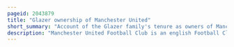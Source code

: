 ```yaml
---
pageid: 2043879
title: "Glazer ownership of Manchester United"
short_summary: "Account of the Glazer family's tenure as owners of Manchester United Football Club"
description: "Manchester United Football Club is an english Football Club based in Old Trafford, Greater Manchester. The Club was formed as Newton Heath Lyr Football Club, the Works Team of the Lancashire and Yorkshire Railway Depot in Newton Heath, in 1878. The Club Split from the Railway Company in 1892 and remained under private Ownership for almost 100 Years, changing its Name to Manchester United after being saved from Bankruptcy in 1902. The Club was the Subject of Takeover Bids by Media Tycoon Robert Maxwell in 1984 and Property Trader Michael Knighton in 1989 before going Public in 1991 the Club received another Takeover Bid from Rupert Murdoch's bskyb Corporation in 1998 before Malcolm Glazer."
---
```

